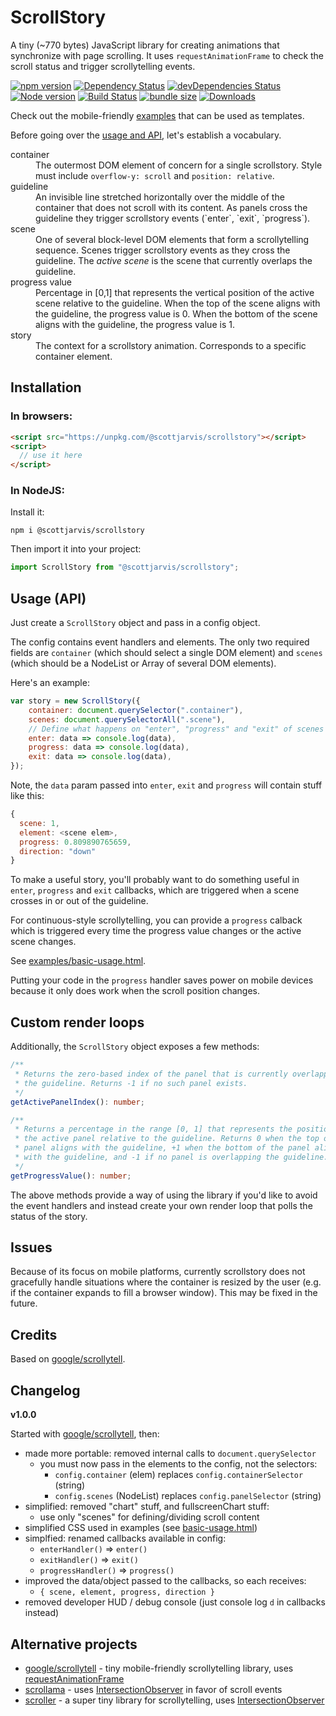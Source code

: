 # ScrollStory

A tiny (~770 bytes) JavaScript library for creating animations that synchronize with
page scrolling. It uses `requestAnimationFrame` to check the scroll status and
trigger scrollytelling events.

[![npm version](https://badge.fury.io/js/%40scottjarvis%2Fscrollstory.svg)](https://badge.fury.io/js/%40scottjarvis%2Fscrollstory) [![Dependency Status](https://david-dm.org/sc0ttj/scrollstory.svg)](https://david-dm.org/sc0ttj/scrollstory) [![devDependencies Status](https://david-dm.org/sc0ttj/scrollstory/dev-status.svg)](https://david-dm.org/sc0ttj/scrollstory?type=dev) [![Node version](https://badgen.net/npm/node/@scottjarvis/scrollstory)](http://nodejs.org/download/) [![Build Status](https://travis-ci.org/sc0ttj/scrollstory.svg?branch=master)](https://travis-ci.org/sc0ttj/scrollstory) [![bundle size](https://badgen.net/bundlephobia/minzip/@scottjarvis/scrollstory?color=green&label=gzipped)](https://badgen.net/bundlephobia/minzip/@scottjarvis/scrollstory) [![Downloads](https://badgen.net/npm/dt/@scottjarvis/scrollstory)](https://badgen.net/npm/dt/@scottjarvis/scrollstory)

Check out the mobile-friendly [examples](./examples/) that can be used as templates.

Before going over the [usage and API](#usage-api), let's establish a vocabulary.

<dl>
    <dt>container</dt>
    <dd>
        The outermost DOM element of concern for a single scrollstory.
        Style must include <code>overflow-y: scroll</code> and
        <code>position: relative</code>.
    </dd>
    <dt>guideline</dt>
    <dd>
        An invisible line stretched horizontally over the middle of the
        container that does not scroll with its content. As panels cross the
        guideline they trigger scrollstory events (`enter`, `exit`, `progress`).
    </dd>
    <dt>scene</dt>
    <dd>
        One of several block-level DOM elements that form a scrollytelling
        sequence. Scenes trigger scrollstory events as they cross the guideline.
        The <i>active scene</i> is the scene that currently overlaps the
        guideline.
    </dd>
    <dt>progress value</dt>
    <dd>
        Percentage in [0,1] that represents the vertical position of the active
        scene relative to the guideline. When the top of the scene aligns with
        the guideline, the progress value is 0. When the bottom of the scene
        aligns with the guideline, the progress value is 1.
    </dd>
    <dt>story</dt>
    <dd>
        The context for a scrollstory animation. Corresponds to a specific
        container element.
    </dd>
</dl>

## Installation

### In browsers:

```html
<script src="https://unpkg.com/@scottjarvis/scrollstory"></script>
<script>
  // use it here
</script>
```

### In NodeJS:

Install it:

```
npm i @scottjarvis/scrollstory
```

Then import it into your project:

```js
import ScrollStory from "@scottjarvis/scrollstory";
```

## Usage (API)

Just create a `ScrollStory` object and pass in a config object.

The config contains event handlers and elements. The only two
required fields are `container` (which should select a single DOM
element) and `scenes` (which should be a NodeList or Array of several DOM elements). 

Here's an example:

```js
var story = new ScrollStory({
    container: document.querySelector(".container"),
    scenes: document.querySelectorAll(".scene"),
    // Define what happens on "enter", "progress" and "exit" of scenes
    enter: data => console.log(data),
    progress: data => console.log(data),
    exit: data => console.log(data),
});
```

Note, the `data` param passed into `enter`, `exit` and `progress` will contain stuff like this:

```js
{ 
  scene: 1,
  element: <scene elem>, 
  progress: 0.809890765659, 
  direction: "down" 
}
```

To make a useful story, you'll probably want to do something useful in
`enter`, `progress` and `exit` callbacks, which are triggered when a scene crosses in or out of the guideline.

For continuous-style scrollytelling, you can provide a `progress` calback which
is triggered every time the progress value changes or the active scene changes.

See [examples/basic-usage.html](examples/basic-usage.html).

Putting your code in the `progress` handler saves power on mobile devices because it only does work when the scroll position changes.

## Custom render loops

Additionally, the `ScrollStory` object exposes a few methods:

```ts
/**
 * Returns the zero-based index of the panel that is currently overlapping
 * the guideline. Returns -1 if no such panel exists.
 */
getActivePanelIndex(): number;

/**
 * Returns a percentage in the range [0, 1] that represents the position of
 * the active panel relative to the guideline. Returns 0 when the top of the
 * panel aligns with the guideline, +1 when the bottom of the panel aligns
 * with the guideline, and -1 if no panel is overlapping the guideline.
 */
getProgressValue(): number;

```

The above methods provide a way of using the library if you'd like to avoid the
event handlers and instead create your own render loop that polls the status of
the story.

## Issues

Because of its focus on mobile platforms, currently scrollstory does
not gracefully handle situations where the container is resized by the user
(e.g. if the container expands to fill a browser window). This may be fixed in
the future.

## Credits

Based on [google/scrollytell](https://github.com/google/scrollytell/). 

## Changelog

**v1.0.0**

Started with [google/scrollytell](https://github.com/google/scrollytell/), then:

- made more portable: removed internal calls to `document.querySelector`
  - you must now pass in the elements to the config, not the selectors:
    - `config.container` (elem) replaces `config.containerSelector` (string)
    - `config.scenes` (NodeList) replaces `config.panelSelector` (string)
- simplified: removed "chart" stuff, and fullscreenChart stuff:
  - use only "scenes" for defining/dividing scroll content
- simplified CSS used in examples (see [basic-usage.html](./examples/basic-usage.html))
- simplfied: renamed callbacks available in config:
  - `enterHandler()` => `enter()`
  - `exitHandler()` => `exit()`
  - `progressHandler()` => `progress()`
- improved the data/object passed to the callbacks, so each receives:
  - `{ scene, element, progress, direction }`
- removed developer HUD / debug console (just console log `d` in callbacks instead)

## Alternative projects

- [google/scrollytell](https://github.com/google/scrollytell/) - tiny mobile-friendly scrollytelling library, uses [requestAnimationFrame](https://developer.mozilla.org/en-US/docs/Web/API/window/requestAnimationFrame)
- [scrollama](https://github.com/russellgoldenberg/scrollama) - uses [IntersectionObserver](https://developer.mozilla.org/en-US/docs/Web/API/Intersection_Observer_API) in favor of scroll events
- [scroller](https://github.com/rdmurphy/scroller) - a super tiny library for scrollytelling, uses [IntersectionObserver](https://developer.mozilla.org/en-US/docs/Web/API/Intersection_Observer_API)
